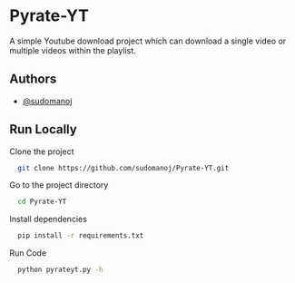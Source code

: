 # Pyrate-YT

A simple Youtube download project which can download a single video or multiple videos within the playlist.


## Authors

- [@sudomanoj](https://www.github.com/sudomanoj)

## Run Locally

Clone the project

```bash
  git clone https://github.com/sudomanoj/Pyrate-YT.git
```

Go to the project directory

```bash
  cd Pyrate-YT
```

Install dependencies

```bash
  pip install -r requirements.txt
```

Run Code 

```bash
  python pyrateyt.py -h
```
